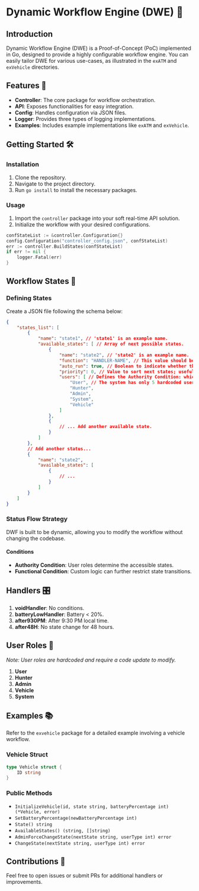 # Dynamic Workflow Engine (DWE) 🚀

## Introduction
Dynamic Workflow Engine (DWE) is a Proof-of-Concept (PoC) implemented in Go, designed to provide a highly configurable workflow engine. You can easily tailor DWE for various use-cases, as illustrated in the `exATM` and `exVehicle` directories.

## Features 🌟
- **Controller**: The core package for workflow orchestration.
- **API**: Exposes functionalities for easy integration.
- **Config**: Handles configuration via JSON files.
- **Logger**: Provides three types of logging implementations.
- **Examples**: Includes example implementations like `exATM` and `exVehicle`.

## Getting Started 🛠️

### Installation
1. Clone the repository.
2. Navigate to the project directory.
3. Run `go install` to install the necessary packages.

### Usage
1. Import the `controller` package into your soft real-time API solution.
2. Initialize the workflow with your desired configurations.

```go
confStateList := &controller.Configuration{}
config.Configuration("controller_config.json", confStateList)
err := controller.BuildStates(confStateList)
if err != nil {
    logger.Fatal(err)
}
```

## Workflow States 🔄

### Defining States
Create a JSON file following the schema below:

```json
{
    "states_list": [
        {
            "name": "state1", // 'state1' is an example name.
            "available_states": [ // Array of next possible states.
                {
                    "name": "state2", // 'state2' is an example name.
                    "function": "HANDLER-NAME", // This value should be one of the options provided by the system.
                    "auto_run": true, // Boolean to indicate whether this state is automatically executed by the system or needs user intervention.
                    "priority": 0, // Value to sort next states; useful if multiple states can be set simultaneously.
                    "users": [ // Defines the Authority Condition: which types of users can transition to this state.
                        "User", // The system has only 5 hardcoded user types.
                        "Hunter",
                        "Admin",
                        "System",
                        "Vehicle"
                    ]
                },
                {
                    // ... Add another available state.
                }
            ]
        },
        // Add another status...
        {
            "name": "state2",
            "available_states": [
                {
                    // ...
                }
            ]
        }
    ]
}
```

### Status Flow Strategy
DWF is built to be dynamic, allowing you to modify the workflow without changing the codebase.

#### Conditions
- **Authority Condition**: User roles determine the accessible states.
- **Functional Condition**: Custom logic can further restrict state transitions.

## Handlers 🎛️
1. **voidHandler**: No conditions.
2. **batteryLowHandler**: Battery < 20%.
3. **after930PM**: After 9:30 PM local time.
4. **after48H**: No state change for 48 hours.

## User Roles 👥
*Note: User roles are hardcoded and require a code update to modify.*

1. **User**
2. **Hunter**
3. **Admin**
4. **Vehicle**
5. **System**

## Examples 📚
Refer to the `exvehicle` package for a detailed example involving a vehicle workflow.

### Vehicle Struct
```go
type Vehicle struct {
    ID string
}
```

### Public Methods
- `InitializeVehicle(id, state string, batteryPercentage int) (*Vehicle, error)`
- `SetBatteryPercentage(newBatteryPercentage int)`
- `State() string`
- `AvailableStates() (string, []string)`
- `AdminForceChangeState(nextState string, userType int) error`
- `ChangeState(nextState string, userType int) error`

## Contributions 🤝
Feel free to open issues or submit PRs for additional handlers or improvements.
